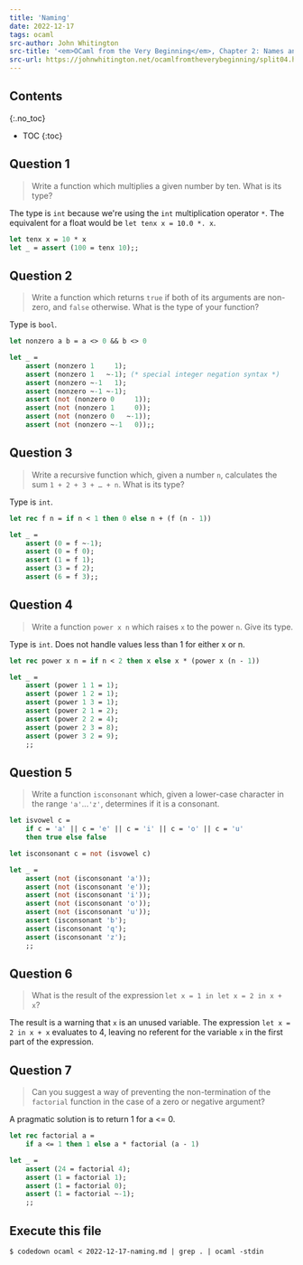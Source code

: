 ```yaml
---
title: 'Naming'
date: 2022-12-17
tags: ocaml
src-author: John Whitington
src-title: '<em>OCaml from the Very Beginning</em>, Chapter 2: Names and Functions'
src-url: https://johnwhitington.net/ocamlfromtheverybeginning/split04.html
---
```


## Contents
{:.no_toc}

* TOC
{:toc}

## Question 1

> Write a function which multiplies a given number by ten. What is its type?

The type is `int` because we're using the `int` multiplication operator `*`.
The equivalent for a float would be `let tenx x = 10.0 *. x`.

```ocaml
let tenx x = 10 * x
let _ = assert (100 = tenx 10);;
```

## Question 2

> Write a function which returns `true` if both of its arguments are
> non-zero, and `false` otherwise. What is the type of your function?

Type is `bool`.

```ocaml
let nonzero a b = a <> 0 && b <> 0

let _ = 
    assert (nonzero 1     1);
    assert (nonzero 1   ~-1); (* special integer negation syntax *)
    assert (nonzero ~-1   1);
    assert (nonzero ~-1 ~-1);
    assert (not (nonzero 0     1));
    assert (not (nonzero 1     0));
    assert (not (nonzero 0   ~-1));
    assert (not (nonzero ~-1   0));;
```

## Question 3

> Write a recursive function which, given a number `n`, calculates the
> sum `1 + 2 + 3 + … + n`. What is its type?

Type is `int`.

```ocaml
let rec f n = if n < 1 then 0 else n + (f (n - 1))

let _ = 
    assert (0 = f ~-1);
    assert (0 = f 0);
    assert (1 = f 1);
    assert (3 = f 2);
    assert (6 = f 3);;
```

## Question 4

> Write a function `power x n` which raises `x` to the power `n`. Give
> its type.

Type is `int`. Does not handle values less than 1 for either x or n.

```ocaml
let rec power x n = if n < 2 then x else x * (power x (n - 1))

let _ =
    assert (power 1 1 = 1);
    assert (power 1 2 = 1);
    assert (power 1 3 = 1);
    assert (power 2 1 = 2);
    assert (power 2 2 = 4);
    assert (power 2 3 = 8);
    assert (power 3 2 = 9);
    ;;
```

## Question 5

> Write a function `isconsonant` which, given a lower-case character in
> the range `'a'`...`'z'`, determines if it is a consonant.

```ocaml
let isvowel c =
    if c = 'a' || c = 'e' || c = 'i' || c = 'o' || c = 'u'
    then true else false

let isconsonant c = not (isvowel c)

let _ =
    assert (not (isconsonant 'a'));
    assert (not (isconsonant 'e'));
    assert (not (isconsonant 'i'));
    assert (not (isconsonant 'o'));
    assert (not (isconsonant 'u'));
    assert (isconsonant 'b');
    assert (isconsonant 'q');
    assert (isconsonant 'z');
    ;;
```

## Question 6

> What is the result of the expression `let x = 1 in let x = 2 in x + x`?

The result is a warning that `x` is an unused variable. The expression
`let x = 2 in x + x` evaluates to 4, leaving no referent for the
variable `x` in the first part of the expression.

## Question 7

> Can you suggest a way of preventing the non-termination of the
> `factorial` function in the case of a zero or negative argument?

A pragmatic solution is to return 1 for a <= 0.

```ocaml
let rec factorial a =
    if a <= 1 then 1 else a * factorial (a - 1)

let _ =
    assert (24 = factorial 4);
    assert (1 = factorial 1);
    assert (1 = factorial 0);
    assert (1 = factorial ~-1);
    ;;
```

## Execute this file

```txt
$ codedown ocaml < 2022-12-17-naming.md | grep . | ocaml -stdin
```

